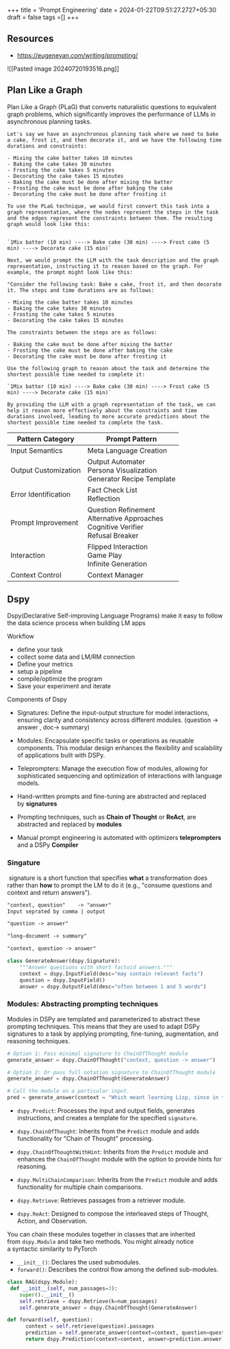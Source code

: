 +++
title = 'Prompt Engineering'
date = 2024-01-22T09:51:27.2727+05:30
draft = false
tags =[]
+++ 



## Resources
- https://eugeneyan.com/writing/prompting/

![[Pasted image 20240720193516.png]]


## Plan Like a Graph
Plan Like a Graph (PLaG) that converts naturalistic questions to equivalent graph problems, which significantly improves the performance of LLMs in asynchronous planning tasks.

```
Let's say we have an asynchronous planning task where we need to bake a cake, frost it, and then decorate it, and we have the following time durations and constraints:

- Mixing the cake batter takes 10 minutes
- Baking the cake takes 30 minutes
- Frosting the cake takes 5 minutes
- Decorating the cake takes 15 minutes
- Baking the cake must be done after mixing the batter
- Frosting the cake must be done after baking the cake
- Decorating the cake must be done after frosting it

To use the PLaG technique, we would first convert this task into a graph representation, where the nodes represent the steps in the task and the edges represent the constraints between them. The resulting graph would look like this:


`1Mix batter (10 min) ----> Bake cake (30 min) ----> Frost cake (5 min) ----> Decorate cake (15 min)`

Next, we would prompt the LLM with the task description and the graph representation, instructing it to reason based on the graph. For example, the prompt might look like this:

"Consider the following task: Bake a cake, frost it, and then decorate it. The steps and time durations are as follows:

- Mixing the cake batter takes 10 minutes
- Baking the cake takes 30 minutes
- Frosting the cake takes 5 minutes
- Decorating the cake takes 15 minutes

The constraints between the steps are as follows:

- Baking the cake must be done after mixing the batter
- Frosting the cake must be done after baking the cake
- Decorating the cake must be done after frosting it

Use the following graph to reason about the task and determine the shortest possible time needed to complete it:

`1Mix batter (10 min) ----> Bake cake (30 min) ----> Frost cake (5 min) ----> Decorate cake (15 min)`

By providing the LLM with a graph representation of the task, we can help it reason more effectively about the constraints and time durations involved, leading to more accurate predictions about the shortest possible time needed to complete the task.
```





| Pattern Category      | Prompt Pattern                                                                           |
| --------------------- | ---------------------------------------------------------------------------------------- |
| Input Semantics       | Meta Language Creation                                                                   |
| Output  Customization | Output Automater  <br>Persona Visualization <br>Generator Recipe Template                |
| Error Identification  | Fact Check List<br>Reflection                                                            |
| Prompt  Improvement   | Question Refinement <br>Alternative Approaches<br>Cognitive Verifier <br>Refusal Breaker |
| Interaction           | Flipped Interaction<br> Game Play <br>Infinite Generation                                |
| Context Control       | Context Manager                                                                          |



## Dspy

Dspy(Declarative Self-improving Language Programs) make it easy to follow the data science process when building LM apps

Workflow
- define your task
- collect some data and LM/RM connection
- Define your metrics
- setup a pipeline
- compile/optimize the program
- Save your experiment and iterate


Components of Dspy
- Signatures: Define the input-output structure for model interactions, ensuring clarity and consistency across different modules. (question -> answer , doc-> summary)
- Modules: Encapsulate specific tasks or operations as reusable components. This modular design enhances the flexibility and scalability of applications built with DSPy.
- Teleprompters: Manage the execution flow of modules, allowing for sophisticated sequencing and optimization of interactions with language models.

- Hand-written prompts and fine-tuning are abstracted and replaced by **signatures**
- Prompting techniques, such as **Chain of Thought** or **ReAct**, are abstracted and replaced by **modules**
- Manual prompt engineering is automated with optimizers **teleprompters** and a DSPy **Compiler**


### Singature
 signature is a short function that specifies **what** a transformation does rather than **how** to prompt the LM to do it (e.g., "consume questions and context and return answers").
```txt
"context, question"    -> "answer"
Input seprated by comma | output

"question -> answer" 

"long-document -> summary" 

"context, question -> answer"
```

```python
class GenerateAnswer(dspy.Signature): 
	"""Answer questions with short factoid answers.""" 
	context = dspy.InputField(desc="may contain relevant facts") 
	question = dspy.InputField() 
	answer = dspy.OutputField(desc="often between 1 and 5 words")

```


###  Modules: Abstracting prompting techniques

Modules in DSPy are templated and parameterized to abstract these prompting techniques. This means that they are used to adapt DSPy signatures to a task by applying prompting, fine-tuning, augmentation, and reasoning techniques.

```python
# Option 1: Pass minimal signature to ChainOfThought module 
generate_answer = dspy.ChainOfThought("context, question -> answer") 

# Option 2: Or pass full notation signature to ChainOfThought module 
generate_answer = dspy.ChainOfThought(GenerateAnswer) 

# Call the module on a particular input. 
pred = generate_answer(context = "Which meant learning Lisp, since in those days Lisp was regarded as the language of AI.", question = "What programming language did the author learn in college?")
```

- `dspy.Predict`: Processes the input and output fields, generates instructions, and creates a template for the specified `signature`.

- `dspy.ChainOfThought`: Inherits from the `Predict` module and adds functionality for "Chain of Thought" processing.

- `dspy.ChainOfThoughtWithHint`: Inherits from the `Predict` module and enhances the `ChainOfThought` module with the option to provide hints for reasoning.

- `dspy.MultiChainComparison`: Inherits from the `Predict` module and adds functionality for multiple chain comparisons.

- `dspy.Retrieve`: Retrieves passages from a retriever module.
- `dspy.ReAct`: Designed to compose the interleaved steps of Thought, Action, and Observation.

You can chain these modules together in classes that are inherited from `dspy.Module` and take two methods. You might already notice a syntactic similarity to PyTorch

- `__init__()`: Declares the used submodules.
- `forward()`: Describes the control flow among the defined sub-modules.

```python
class RAG(dspy.Module): 
 def __init__(self, num_passages=3): 
	super().__init__() 
	self.retrieve = dspy.Retrieve(k=num_passages) 
	self.generate_answer = dspy.ChainOfThought(GenerateAnswer)

def forward(self, question): 
	  context = self.retrieve(question).passages 
	  prediction = self.generate_answer(context=context, question=question) 
	  return dspy.Prediction(context=context, answer=prediction.answer)
```